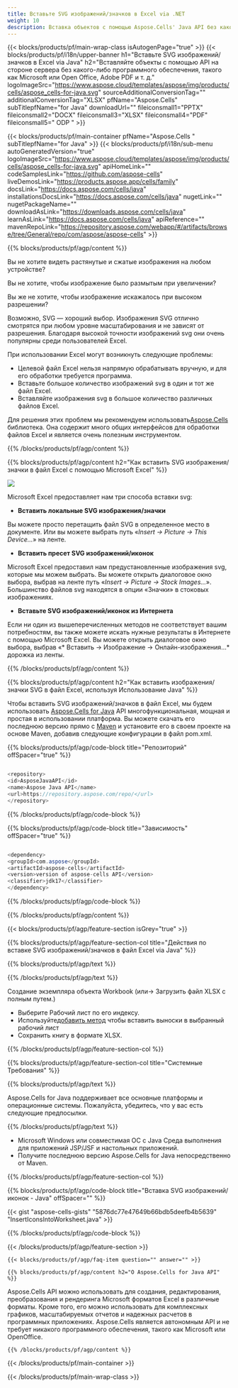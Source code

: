 ```yaml
---
title: Вставьте SVG изображений/значков в Excel via .NET
weight: 10
description: Вставка объектов с помощью Aspose.Cells' Java API без какого-либо программного обеспечения, такого как Microsoft или Open Office, Adobe PDF и т. д.
---
```

{{< blocks/products/pf/main-wrap-class isAutogenPage="true" >}}
{{< blocks/products/pf/i18n/upper-banner h1="Вставьте SVG изображений/значков в Excel via Java" h2="Вставляйте объекты с помощью API на стороне сервера без какого-либо программного обеспечения, такого как Microsoft или Open Office, Adobe PDF и т. д." logoImageSrc="https://www.aspose.cloud/templates/aspose/img/products/cells/aspose_cells-for-java.svg" sourceAdditionalConversionTag="" additionalConversionTag="XLSX" pfName="Aspose.Cells" subTitlepfName="for Java" downloadUrl="" fileiconsmall1="PPTX" fileiconsmall2="DOCX" fileiconsmall3="XLSX" fileiconsmall4="PDF" fileiconsmall5=" ODP " >}}

{{< blocks/products/pf/main-container pfName="Aspose.Cells " subTitlepfName="for Java" >}}
{{< blocks/products/pf/i18n/sub-menu autoGeneratedVersion="true" logoImageSrc="https://www.aspose.cloud/templates/aspose/img/products/cells/aspose_cells-for-java.svg" apiHomeLink="" codeSamplesLink="https://github.com/aspose-cells" liveDemosLink="https://products.aspose.app/cells/family" docsLink="https://docs.aspose.com/cells/java" installationsDocsLink="https://docs.aspose.com/cells/java" nugetLink="" nugetPackageName="" downloadAsLink="https://downloads.aspose.com/cells/java" learnAsLink="https://docs.aspose.com/cells/java" apiReference="" mavenRepoLink="https://repository.aspose.com/webapp/#/artifacts/browse/tree/General/repo/com/aspose/aspose-cells" >}}

{{% blocks/products/pf/agp/content %}}

Вы не хотите видеть растянутые и сжатые изображения на любом устройстве?

Вы не хотите, чтобы изображение было размытым при увеличении?

Вы же не хотите, чтобы изображение искажалось при высоком разрешении?

Возможно, SVG — хороший выбор. Изображения SVG отлично смотрятся при любом уровне масштабирования и не зависят от разрешения. Благодаря высокой точности изображений svg они очень популярны среди пользователей Excel.

При использовании Excel могут возникнуть следующие проблемы:

+ Целевой файл Excel нельзя напрямую обрабатывать вручную, и для его обработки требуется программа.
+ Вставьте большое количество изображений svg в один и тот же файл Excel.
+ Вставляйте изображения svg в большое количество различных файлов Excel.

 Для решения этих проблем мы рекомендуем использовать[Aspose.Cells](https://products.aspose.com/cells/) библиотека. Она содержит много общих интерфейсов для обработки файлов Excel и является очень полезным инструментом.

{{% /blocks/products/pf/agp/content %}}

{{% blocks/products/pf/agp/content h2="Как вставить SVG изображения/значки в файл Excel с помощью Microsoft Excel" %}}

![](/cells/ru/net/icons/insert-icons-to-excel/sample.png)

Microsoft Excel предоставляет нам три способа вставки svg:

+  **Вставить локальные SVG изображения/значки**

Вы можете просто перетащить файл SVG в определенное место в документе. Или вы можете выбрать путь «*Insert -> Picture -> This Device...*» на ленте.

+  **Вставить пресет SVG изображений/иконок**

Microsoft Excel предоставил нам предустановленные изображения svg, которые мы можем выбрать. Вы можете открыть диалоговое окно выбора, выбрав на ленте путь «*Insert -> Picture -> Stock Images...*». Большинство файлов svg находятся в опции «Значки» в стоковых изображениях.

+  **Вставьте SVG изображений/иконок из Интернета**

Если ни один из вышеперечисленных методов не соответствует вашим потребностям, вы также можете искать нужные результаты в Интернете с помощью Microsoft Excel. Вы можете открыть диалоговое окно выбора, выбрав «* Вставить -> Изображение -> Онлайн-изображения...* дорожка из ленты.

{{% /blocks/products/pf/agp/content %}}

{{% blocks/products/pf/agp/content h2="Как вставить изображения/значки SVG в файл Excel, используя Использование Java" %}}

 Чтобы вставить SVG изображений/значков в файл Excel, мы будем использовать
 [Aspose.Cells for Java](https://products.aspose.com/cells/java) 
API многофункциональная, мощная и простая в использовании платформа. Вы можете скачать его последнюю версию прямо с
 [Maven](https://repository.aspose.com/webapp/#/artifacts/browse/tree/General/repo/com/aspose/aspose-cells) 
 и установите его в своем проекте на основе Maven, добавив следующие конфигурации в файл pom.xml.

{{% blocks/products/pf/agp/code-block title="Репозиторий" offSpacer="true" %}}

```cs

<repository>
<id>AsposeJavaAPI</id>
<name>Aspose Java API</name>
<url>https://repository.aspose.com/repo/</url>
</repository>

```

{{% /blocks/products/pf/agp/code-block %}}

{{% blocks/products/pf/agp/code-block title="Зависимость" offSpacer="true" %}}

```cs

<dependency>
<groupId>com.aspose</groupId>
<artifactId>aspose-cells</artifactId>
<version>version of aspose-cells API</version>
<classifier>jdk17</classifier>
</dependency>

```

{{% /blocks/products/pf/agp/code-block %}}

{{% /blocks/products/pf/agp/content %}}

{{< blocks/products/pf/agp/feature-section isGrey="true" >}}

{{% blocks/products/pf/agp/feature-section-col title="Действия по вставке SVG изображений/значков в файл Excel via Java" %}}

{{% blocks/products/pf/agp/text %}}

{{% /blocks/products/pf/agp/text %}}

Создание экземпляра объекта Workbook (или-> Загрузить файл XLSX с полным путем.)
+ Выберите Рабочий лист по его индексу.
 + Используйте[добавить метод](https://reference.aspose.com/cells/java/com.aspose.cells/shapecollection/#addIcons-int-int-int-int-int-int-byte---byte---) чтобы вставить выноски в выбранный рабочий лист
+ Сохранить книгу в формате XLSX.

{{% /blocks/products/pf/agp/feature-section-col %}}

{{% blocks/products/pf/agp/feature-section-col title="Системные Требования" %}}

{{% blocks/products/pf/agp/text %}}

 Aspose.Cells for Java поддерживает все основные платформы и операционные системы. Пожалуйста, убедитесь, что у вас есть следующие предпосылки.

{{% /blocks/products/pf/agp/text %}}

- Microsoft Windows или совместимая ОС с Java Среда выполнения для приложений JSP/JSF и настольных приложений.
- Получите последнюю версию Aspose.Cells for Java непосредственно от Maven.

{{% /blocks/products/pf/agp/feature-section-col %}}

{{% blocks/products/pf/agp/code-block title="Вставка SVG изображений/иконок - Java" offSpacer="" %}}

{{< gist "aspose-cells-gists" "5876dc77e47649b66bdb5deefb4b5639" "InsertIconsIntoWorksheet.java" >}}

{{% /blocks/products/pf/agp/code-block %}}


{{< /blocks/products/pf/agp/feature-section >}}

    {{< blocks/products/pf/agp/faq-item question="" answer="" >}}
 

<!-- aboutfile Starts -->

    {{% blocks/products/pf/agp/content h2="О Aspose.Cells for Java API" %}}

 Aspose.Cells API можно использовать для создания, редактирования, преобразования и рендеринга Microsoft форматов Excel в различные форматы. Кроме того, его можно использовать для комплексных графиков, масштабируемых отчетов и надежных расчетов в программных приложениях. Aspose.Cells является автономным API и не требует никакого программного обеспечения, такого как Microsoft или OpenOffice.


    {{% /blocks/products/pf/agp/content %}}

    


{{< /blocks/products/pf/main-container >}}
    
{{< /blocks/products/pf/main-wrap-class >}}
